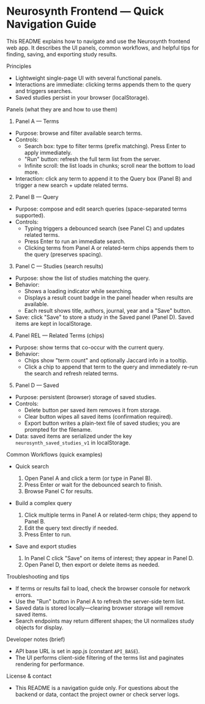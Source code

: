 

# Neurosynth Frontend — Quick Navigation Guide

This README explains how to navigate and use the Neurosynth frontend web app. It describes the UI panels, common workflows, and helpful tips for finding, saving, and exporting study results.

Principles
- Lightweight single-page UI with several functional panels.
- Interactions are immediate: clicking terms appends them to the query and triggers searches.
- Saved studies persist in your browser (localStorage).

Panels (what they are and how to use them)

1) Panel A — Terms
- Purpose: browse and filter available search terms.
- Controls:
  - Search box: type to filter terms (prefix matching). Press Enter to apply immediately.
  - "Run" button: refresh the full term list from the server.
  - Infinite scroll: the list loads in chunks; scroll near the bottom to load more.
- Interaction: click any term to append it to the Query box (Panel B) and trigger a new search + update related terms.

2) Panel B — Query
- Purpose: compose and edit search queries (space-separated terms supported).
- Controls:
  - Typing triggers a debounced search (see Panel C) and updates related terms.
  - Press Enter to run an immediate search.
  - Clicking terms from Panel A or related-term chips appends them to the query (preserves spacing).

3) Panel C — Studies (search results)
- Purpose: show the list of studies matching the query.
- Behavior:
  - Shows a loading indicator while searching.
  - Displays a result count badge in the panel header when results are available.
  - Each result shows title, authors, journal, year and a "Save" button.
- Save: click "Save" to store a study in the Saved panel (Panel D). Saved items are kept in localStorage.

4) Panel REL — Related Terms (chips)
- Purpose: show terms that co-occur with the current query.
- Behavior:
  - Chips show "term count" and optionally Jaccard info in a tooltip.
  - Click a chip to append that term to the query and immediately re-run the search and refresh related terms.

5) Panel D — Saved
- Purpose: persistent (browser) storage of saved studies.
- Controls:
  - Delete button per saved item removes it from storage.
  - Clear button wipes all saved items (confirmation required).
  - Export button writes a plain-text file of saved studies; you are prompted for the filename.
- Data: saved items are serialized under the key `neurosynth_saved_studies_v1` in localStorage.

Common Workflows (quick examples)
- Quick search
  1. Open Panel A and click a term (or type in Panel B).
  2. Press Enter or wait for the debounced search to finish.
  3. Browse Panel C for results.

- Build a complex query
  1. Click multiple terms in Panel A or related-term chips; they append to Panel B.
  2. Edit the query text directly if needed.
  3. Press Enter to run.

- Save and export studies
  1. In Panel C click "Save" on items of interest; they appear in Panel D.
  2. Open Panel D, then export or delete items as needed.

Troubleshooting and tips
- If terms or results fail to load, check the browser console for network errors.
- Use the "Run" button in Panel A to refresh the server-side term list.
- Saved data is stored locally—clearing browser storage will remove saved items.
- Search endpoints may return different shapes; the UI normalizes study objects for display.

Developer notes (brief)
- API base URL is set in app.js (constant `API_BASE`).
- The UI performs client-side filtering of the terms list and paginates rendering for performance.

License & contact
- This README is a navigation guide only. For questions about the backend or data, contact the project owner or check server logs.
